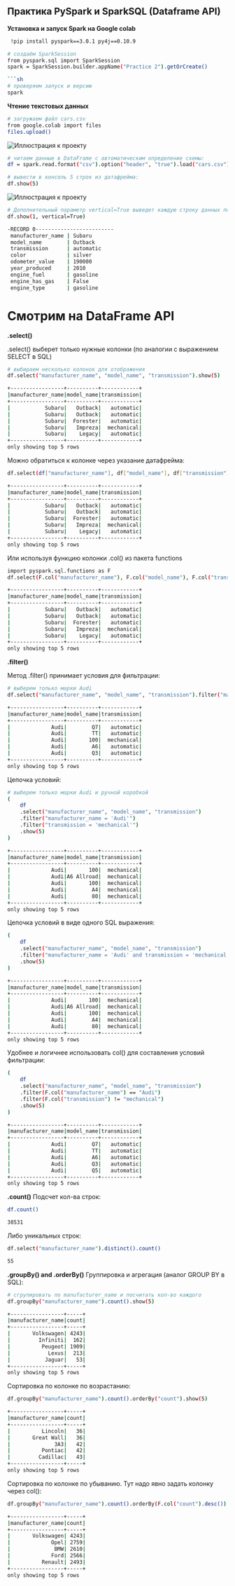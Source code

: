 ## Практика PySpark и SparkSQL (Dataframe API)

**Установка и запуск Spark на Google colab**
```sh
 !pip install pyspark==3.0.1 py4j==0.10.9
```

```sh
# cоздаём SparkSession
from pyspark.sql import SparkSession
spark = SparkSession.builder.appName("Practice 2").getOrCreate()

```sh
# проверяем запуск и версию
spark 
```

**Чтение текстовых данных**
```sh
# загружаем файл cars.csv
from google.colab import files
files.upload()
```
![Иллюстрация к проекту](https://github.com/dimac123/dimac123/blob/main/Data-engineering/Module7/7-1.JPG)

```sh
# читаем данные в DataFrame c автоматическим определение схемы:
df = spark.read.format("csv").option("header", "true").load("cars.csv")
```

```sh
# вывести в консоль 5 строк из датафрейма:
df.show(5)
```

![Иллюстрация к проекту](https://github.com/dimac123/dimac123/blob/main/Data-engineering/Module7/7-2.JPG)

```sh
# Дополнительный параметр vertical=True выведет каждую строку данных построчно в виде колонка | значение
df.show(1, vertical=True)   
```
```sh
-RECORD 0-------------------------
 manufacturer_name | Subaru       
 model_name        | Outback      
 transmission      | automatic    
 color             | silver       
 odometer_value    | 190000       
 year_produced     | 2010         
 engine_fuel       | gasoline     
 engine_has_gas    | False        
 engine_type       | gasoline  
```

# Смотрим на DataFrame API

**.select()**

.select() выберет только нужные колонки (по аналогии с выражением SELECT в SQL)

```sh
# выбираем несколько колонок для отображения
df.select("manufacturer_name", "model_name", "transmission").show(5)
```
```sh
+-----------------+----------+------------+
|manufacturer_name|model_name|transmission|
+-----------------+----------+------------+
|           Subaru|   Outback|   automatic|
|           Subaru|   Outback|   automatic|
|           Subaru|  Forester|   automatic|
|           Subaru|   Impreza|  mechanical|
|           Subaru|    Legacy|   automatic|
+-----------------+----------+------------+
only showing top 5 rows
```

Можно обратиться к колонке через указание датафрейма:
```sh
df.select(df["manufacturer_name"], df["model_name"], df["transmission"]).show(5)
```
```sh
+-----------------+----------+------------+
|manufacturer_name|model_name|transmission|
+-----------------+----------+------------+
|           Subaru|   Outback|   automatic|
|           Subaru|   Outback|   automatic|
|           Subaru|  Forester|   automatic|
|           Subaru|   Impreza|  mechanical|
|           Subaru|    Legacy|   automatic|
+-----------------+----------+------------+
only showing top 5 rows
```
Или используя функцию колонки .col() из пакета functions
```sh
import pyspark.sql.functions as F
df.select(F.col("manufacturer_name"), F.col("model_name"), F.col("transmission")).show(5)
```
```sh
+-----------------+----------+------------+
|manufacturer_name|model_name|transmission|
+-----------------+----------+------------+
|           Subaru|   Outback|   automatic|
|           Subaru|   Outback|   automatic|
|           Subaru|  Forester|   automatic|
|           Subaru|   Impreza|  mechanical|
|           Subaru|    Legacy|   automatic|
+-----------------+----------+------------+
only showing top 5 rows
```

**.filter()**

Метод .filter() принимает условия для фильтрации:
```sh
# выберем только марки Audi
df.select("manufacturer_name", "model_name", "transmission").filter("manufacturer_name = 'Audi'").show(5)
```
```sh
+-----------------+----------+------------+
|manufacturer_name|model_name|transmission|
+-----------------+----------+------------+
|             Audi|        Q7|   automatic|
|             Audi|        TT|   automatic|
|             Audi|       100|  mechanical|
|             Audi|        A6|   automatic|
|             Audi|        Q3|   automatic|
+-----------------+----------+------------+
only showing top 5 rows
```

Цепочка условий:
```sh
# выберем только марки Audi и ручной коробкой
(
    df
    .select("manufacturer_name", "model_name", "transmission")
    .filter("manufacturer_name = 'Audi'")
    .filter("transmission = 'mechanical'")
    .show(5)
)
```
```sh
+-----------------+----------+------------+
|manufacturer_name|model_name|transmission|
+-----------------+----------+------------+
|             Audi|       100|  mechanical|
|             Audi|A6 Allroad|  mechanical|
|             Audi|       100|  mechanical|
|             Audi|        A4|  mechanical|
|             Audi|        80|  mechanical|
+-----------------+----------+------------+
only showing top 5 rows
```

Цепочка условий в виде одного SQL выражения:
```sh
(
    df
    .select("manufacturer_name", "model_name", "transmission")
    .filter("manufacturer_name = 'Audi' and transmission = 'mechanical'")
    .show(5)
)
```
```sh
+-----------------+----------+------------+
|manufacturer_name|model_name|transmission|
+-----------------+----------+------------+
|             Audi|       100|  mechanical|
|             Audi|A6 Allroad|  mechanical|
|             Audi|       100|  mechanical|
|             Audi|        A4|  mechanical|
|             Audi|        80|  mechanical|
+-----------------+----------+------------+
only showing top 5 rows
```

Удобнее и логичнее использовать col() для составления условий фильтрации:
```sh
(
    df
    .select("manufacturer_name", "model_name", "transmission")
    .filter(F.col("manufacturer_name") == "Audi")
    .filter(F.col("transmission") != "mechanical")
    .show(5)
)
```
```sh
+-----------------+----------+------------+
|manufacturer_name|model_name|transmission|
+-----------------+----------+------------+
|             Audi|        Q7|   automatic|
|             Audi|        TT|   automatic|
|             Audi|        A6|   automatic|
|             Audi|        Q3|   automatic|
|             Audi|        Q5|   automatic|
+-----------------+----------+------------+
only showing top 5 rows
```

**.count()**
Подсчет кол-ва строк:
```sh
df.count()
```
```sh
38531
```

Либо уникальных строк:
```sh
df.select("manufacturer_name").distinct().count()
```
```sh
55
```

**.groupBy() and .orderBy()**
Группировка и агрегация (аналог GROUP BY в SQL):

```sh
# сгрупировать по manufacturer_name и посчитать кол-во каждого
df.groupBy("manufacturer_name").count().show(5)
```
```sh
+-----------------+-----+
|manufacturer_name|count|
+-----------------+-----+
|       Volkswagen| 4243|
|         Infiniti|  162|
|          Peugeot| 1909|
|            Lexus|  213|
|           Jaguar|   53|
+-----------------+-----+
only showing top 5 rows
```

Сортировка по колонке по возрастанию:
```sh
df.groupBy("manufacturer_name").count().orderBy("count").show(5)
```
```sh
+-----------------+-----+
|manufacturer_name|count|
+-----------------+-----+
|          Lincoln|   36|
|       Great Wall|   36|
|              ЗАЗ|   42|
|          Pontiac|   42|
|         Cadillac|   43|
+-----------------+-----+
only showing top 5 rows
```

Сортировка по колонке по убыванию. Тут надо явно задать колонку через col():
```sh
df.groupBy("manufacturer_name").count().orderBy(F.col("count").desc()).show(5)
```
```sh
+-----------------+-----+
|manufacturer_name|count|
+-----------------+-----+
|       Volkswagen| 4243|
|             Opel| 2759|
|              BMW| 2610|
|             Ford| 2566|
|          Renault| 2493|
+-----------------+-----+
only showing top 5 rows
```
```sh
```
```sh
```
```sh
```
```sh
```
